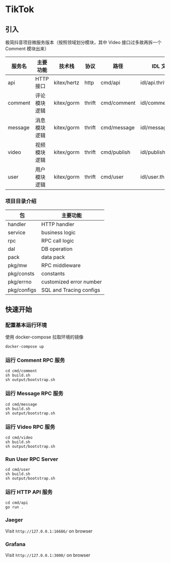# TikTok

## 引入

极简抖音项目微服务版本（按照领域划分模块，其中 Video 接口过多故再拆一个 Comment 模块出来）

| 服务名  | 主要功能     | 技术栈      | 协议   | 路径        | IDL 文件           |
| ------- | ------------ | ----------- | ------ | ----------- | ------------------ |
| api     | HTTP 接口    | kitex/hertz | http   | cmd/api     | idl/api.thrift     |
| comment | 评论模块逻辑 | kitex/gorm  | thrift | cmd/comment | idl/comment.thrift |
| message | 消息模块逻辑 | kitex/gorm  | thrift | cmd/message | idl/message.thrift |
| video   | 视频模块逻辑 | kitex/gorm  | thrift | cmd/publish | idl/publish.thrift |
| user    | 用户模块逻辑 | kitex/gorm  | thrift | cmd/user    | idl/user.thrift    |



### 项目目录介绍

| 包          | 主要功能                |
| ----------- | ----------------------- |
| handler     | HTTP handler            |
| service     | business logic          |
| rpc         | RPC call logic          |
| dal         | DB operation            |
| pack        | data pack               |
| pkg/mw      | RPC middleware          |
| pkg/consts  | constants               |
| pkg/errno   | customized error number |
| pkg/configs | SQL and Tracing configs |



## 快速开始

### 配置基本运行环境

使用 docker-compose 拉取环境的镜像

```shell
docker-compose up
```

### 运行 Comment RPC 服务

```shell
cd cmd/comment
sh build.sh
sh output/bootstrap.sh
```

### 运行 Message RPC 服务

```shell
cd cmd/message
sh build.sh
sh output/bootstrap.sh
```

### 运行 Video RPC 服务

```shell
cd cmd/video
sh build.sh
sh output/bootstrap.sh
```

### Run User RPC Server

```shell
cd cmd/user
sh build.sh
sh output/bootstrap.sh
```

### 运行 HTTP API 服务

```shell
cd cmd/api
go run .
```

### Jaeger

Visit `http://127.0.0.1:16686/` on browser




### Grafana

Visit `http://127.0.0.1:3000/` on browser

